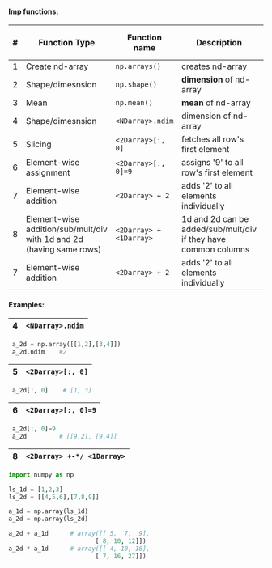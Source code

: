 #### Imp functions:
|# | Function Type         | Function name                  | Description                     | Example below (y/n)         |
|--| --------------------- | ------------------------------ |---------------------------------|-----------------------------|
|1 | Create nd-array       |  `np.arrays()`                 | creates nd-array                |n|
|2 | Shape/dimesnsion      |  `np.shape()`                  | **dimension** of nd-array       |n|
|3 | Mean                  |  `np.mean()`                   | **mean** of nd-array            |n|
|4 | Shape/dimesnsion      |  `<NDarray>.ndim`              | dimension of nd-array           |y|
|5 | Slicing               |  `<2Darray>[:, 0]`             | fetches all row's first element     |y|
|6 | Element-wise assignment|  `<2Darray>[:, 0]=9`          | assigns '9' to all row's first element     |y|
|7 | Element-wise addition |  `<2Darray> + 2`               | adds '2' to all elements individually     |y|
|8 | Element-wise addition/sub/mult/div with 1d and 2d (having same rows) |  `<2Darray> + <1Darray>`     | 1d and 2d can be added/sub/mult/div if they have common columns |y|
|7 | Element-wise addition |  `<2Darray> + 2`               | adds '2' to all elements individually     |y|


#### Examples:
|4 | `<NDarray>.ndim`      |
|--| --------------------- |
```python
 a_2d = np.array([[1,2],[3,4]])
 a_2d.ndim    #2
```
|5 | `<2Darray>[:, 0]`     |
|--| --------------------- |
```python
 a_2d[:, 0]    # [1, 3]
```
|6 | `<2Darray>[:, 0]=9`     |
|--| --------------------- |
```python
 a_2d[:, 0]=9
 a_2d         # [[9,2], [9,4]]
```
|8 | `<2Darray> +-*/ <1Darray>`     |
|--| --------------------- |
```python
import numpy as np

ls_1d = [1,2,3]
ls_2d = [[4,5,6],[7,8,9]]

a_1d = np.array(ls_1d)
a_2d = np.array(ls_2d)

a_2d + a_1d      # array([[ 5,  7,  9],
                        [ 8, 10, 12]])
a_2d * a_1d      # array([[ 4, 10, 18],
                        [ 7, 16, 27]])
```




